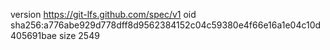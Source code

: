 version https://git-lfs.github.com/spec/v1
oid sha256:a776abe929d778dff8d9562384152c04c59380e4f66e16a1e04c10d405691bae
size 2549
